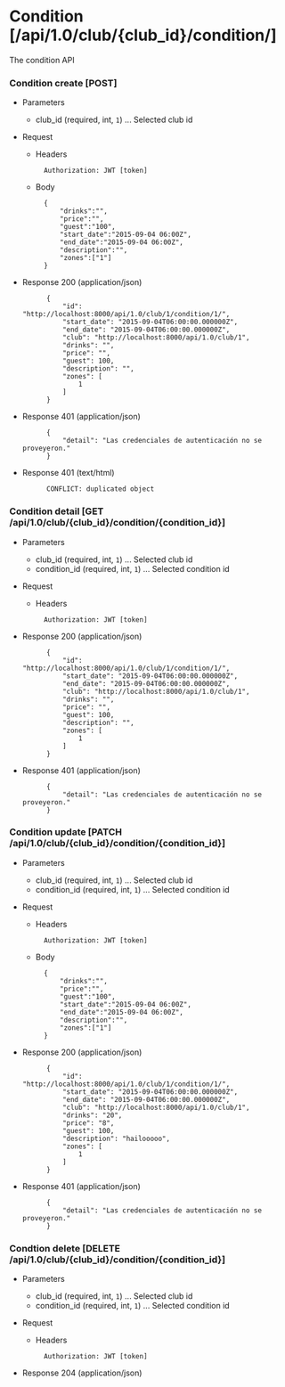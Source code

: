 # Condition [/api/1.0/club/{club_id}/condition/]

The condition API

### Condition create [POST]

+ Parameters
    + club_id (required, int, `1`) ... Selected club id

+ Request
    + Headers
    
            Authorization: JWT [token]

    + Body
        
            {
                "drinks":"",
                "price":"",
                "guest":"100",
                "start_date":"2015-09-04 06:00Z",
                "end_date":"2015-09-04 06:00Z",
                "description":"",
                "zones":["1"]
            }
            
+ Response 200 (application/json)

            {
                "id": "http://localhost:8000/api/1.0/club/1/condition/1/",
                "start_date": "2015-09-04T06:00:00.000000Z",
                "end_date": "2015-09-04T06:00:00.000000Z",
                "club": "http://localhost:8000/api/1.0/club/1",
                "drinks": "",
                "price": "",
                "guest": 100,
                "description": "",
                "zones": [
                    1
                ]
            }

+ Response 401 (application/json)

            {
                "detail": "Las credenciales de autenticación no se proveyeron."
            }

+ Response 401 (text/html)

            CONFLICT: duplicated object

### Condition detail [GET /api/1.0/club/{club_id}/condition/{condition_id}]

+ Parameters
    + club_id (required, int, `1`) ... Selected club id
    + condition_id (required, int, `1`) ... Selected condition id

+ Request
    + Headers
    
            Authorization: JWT [token]

+ Response 200 (application/json)

            {
                "id": "http://localhost:8000/api/1.0/club/1/condition/1/",
                "start_date": "2015-09-04T06:00:00.000000Z",
                "end_date": "2015-09-04T06:00:00.000000Z",
                "club": "http://localhost:8000/api/1.0/club/1",
                "drinks": "",
                "price": "",
                "guest": 100,
                "description": "",
                "zones": [
                    1
                ]
            }
            
+ Response 401 (application/json)

            {
                "detail": "Las credenciales de autenticación no se proveyeron."
            }

### Condition update [PATCH /api/1.0/club/{club_id}/condition/{condition_id}]

+ Parameters
    + club_id (required, int, `1`) ... Selected club id
    + condition_id (required, int, `1`) ... Selected condition id

+ Request
    + Headers
    
            Authorization: JWT [token]
    + Body

            {
                "drinks":"",
                "price":"",
                "guest":"100",
                "start_date":"2015-09-04 06:00Z",
                "end_date":"2015-09-04 06:00Z",
                "description":"",
                "zones":["1"]
            }

+ Response 200 (application/json)

            {
                "id": "http://localhost:8000/api/1.0/club/1/condition/1/",
                "start_date": "2015-09-04T06:00:00.000000Z",
                "end_date": "2015-09-04T06:00:00.000000Z",
                "club": "http://localhost:8000/api/1.0/club/1",
                "drinks": "20",
                "price": "8",
                "guest": 100,
                "description": "hailooooo",
                "zones": [
                    1
                ]
            }

+ Response 401 (application/json)

            {
                "detail": "Las credenciales de autenticación no se proveyeron."
            }

### Condtion delete [DELETE /api/1.0/club/{club_id}/condition/{condition_id}]

+ Parameters
    + club_id (required, int, `1`) ... Selected club id
    + condition_id (required, int, `1`) ... Selected condition id

+ Request
    + Headers
    
            Authorization: JWT [token]

+ Response 204 (application/json)

